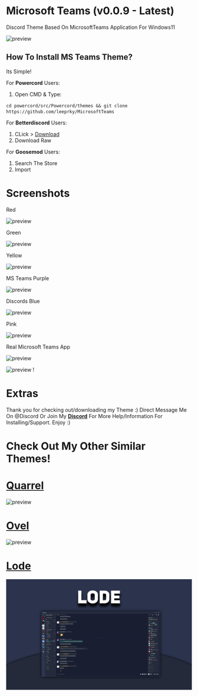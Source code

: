 # Microsoft Teams (v0.0.9 - Latest)
Discord Theme Based On MicrosoftTeams Application For Windows11

![preview](https://cdn.discordapp.com/attachments/826113708957761556/878973579084062730/unknown.png)

## How To Install MS Teams Theme?

Its Simple!

For **Powercord** Users:

1. Open CMD & Type:

```
cd powercord/src/Powercord/themes && git clone https://github.com/leeprky/MicrosoftTeams
```

For **Betterdiscord** Users:

1. CLick > [Download](https://raw.githubusercontent.com/leeprky/MicrosoftTeams/main/source/support/betterdiscord/MicrosftsoftTeams.theme.css)
2. Download Raw

For **Goosemod** Users:

1. Search The Store
2. Import

# Screenshots

Red

![preview](https://cdn.discordapp.com/attachments/826113708957761556/878971482745765908/unknown.png)

Green

![preview](https://cdn.discordapp.com/attachments/826113708957761556/878971599997530172/unknown.png)

Yellow

![preview](https://cdn.discordapp.com/attachments/826113708957761556/878971692922339349/unknown.png)

MS Teams Purple

![preview](https://cdn.discordapp.com/attachments/826113708957761556/878971994824118292/unknown.png)

Discords Blue

![preview](https://cdn.discordapp.com/attachments/826113708957761556/878972236822888458/unknown.png)


Pink

![preview](https://cdn.discordapp.com/attachments/826113708957761556/878973056473792542/unknown.png)

Real Microsoft Teams App

![preview](https://i.imgur.com/PZCD00d.png)

![preview](https://i.imgur.com/XLoe8zq.png)
!

# Extras 

Thank you for checking out/downloading my Theme :)
Direct Message Me On @Discord Or Join My **[Discord](https://discord.gg/Ff3rqAYB89)** For More Help/Information For Installing/Support. Enjoy :)

# Check Out My Other Similar Themes!

# **[Quarrel](https://github.com/leeprky/Quarrel)**
![preview](https://camo.githubusercontent.com/f65b3dfef1529b172f324d59223aace8bd5b24fbbc3120c265db848224ab53c8/68747470733a2f2f692e696d6775722e636f6d2f51686832526e552e6a7067)

# **[Ovel](https://github.com/leeprky/Ovel)**
![preview](https://camo.githubusercontent.com/a42ac5b90609f79eb3cd117b6ba55351ed970c9c102ff1b37c8092693a36c871/68747470733a2f2f692e696d6775722e636f6d2f5a777543537a632e706e67)

# **[Lode](https://github.com/leeprky/Lode)**
![preview](https://raw.githubusercontent.com/leeprky/Lode/main/default/images/PreviewEdit.jpg)
